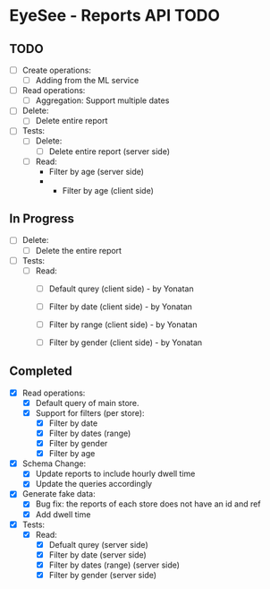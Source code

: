 # EyeSee - Reports API TODO

## TODO
- [ ] Create operations:
    - [ ] Adding from the ML service
- [ ] Read operations:
    - [ ] Aggregation: Support multiple dates
- [ ] Delete:
    - [ ] Delete entire report
- [ ] Tests:
    - [ ] Delete:
        - [ ] Delete entire report (server side)
    - [ ] Read:
        - Filter by age (server side)
        - - Filter by age (client side)

## In Progress
- [ ] Delete:
    - [ ] Delete the entire report
- [ ] Tests:
    - [ ] Read:
        - [ ] Default qurey (client side) - by Yonatan
        - [ ] Filter by date (client side) - by Yonatan
        - [ ] Filter by range (client side) - by Yonatan
        - [ ] Filter by gender (client side) - by Yonatan


## Completed
- [x] Read operations:
    - [x] Default query of main store.
    - [x] Support for filters (per store):
        - [x] Filter by date
        - [x] Filter by dates (range)
        - [x] Filter by gender
        - [x] Filter by age
- [x] Schema Change:
    - [x] Update reports to include hourly dwell time
    - [x] Update the queries accordingly
- [x] Generate fake data:
    - [x] Bug fix: the reports of each store does not have an id and ref
    - [x] Add dwell time
- [x] Tests:
    - [x] Read:
        - [x] Defualt qurey (server side)
        - [x] Filter by date (server side)
        - [x] Filter by dates (range) (server side)
        - [x] Filter by gender (server side)
